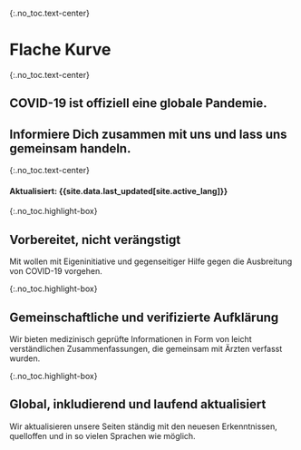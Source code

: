 {:.no_toc.text-center}
# Flache Kurve

{:.no_toc.text-center}
## COVID-19 ist offiziell eine globale Pandemie. 
## Informiere Dich zusammen mit uns und lass uns gemeinsam handeln.

{:.no_toc.text-center}
#### Aktualisiert: {{site.data.last_updated[site.active_lang]}}

{:.no_toc.highlight-box}

## Vorbereitet, nicht verängstigt
Mit wollen mit  Eigeninitiative und gegenseitiger Hilfe gegen die Ausbreitung von COVID-19 vorgehen.

{:.no_toc.highlight-box}
## Gemeinschaftliche und verifizierte Aufklärung
Wir bieten medizinisch geprüfte Informationen in Form von leicht verständlichen Zusammenfassungen, die gemeinsam mit Ärzten verfasst wurden.

{:.no_toc.highlight-box}
## Global, inkludierend und laufend aktualisiert
Wir aktualisieren unsere Seiten ständig mit den neuesen Erkenntnissen, quelloffen und in so vielen Sprachen wie möglich.

